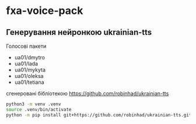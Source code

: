 # fxa-voice-pack


## Генерування нейронкою ukrainian-tts

Голосові пакети
- ua01/dmytro
- ua01/lada
- ua01/mykyta
- ua01/oleksa
- ua01/tetiana

сгенеровані бібліотекою https://github.com/robinhad/ukrainian-tts

```sh
python3 -m venv .venv
source .venv/bin/activate
python -m pip install git+https://github.com/robinhad/ukrainian-tts.git
```

